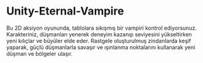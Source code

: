 # Unity-Eternal-Vampire
Bu 2D aksiyon oyununda, tablolara sıkışmış bir vampiri kontrol ediyorsunuz. Karakteriniz, düşmanları yenerek deneyim kazanıp seviyesini yükseltirken yeni kılıçlar ve büyüler elde eder. Rastgele oluşturulmuş zindanlarda keşif yaparak, güçlü düşmanlarla savaşır ve ışınlanma noktalarını kullanarak yeni düşman ve bölgeler ulaşır. 
